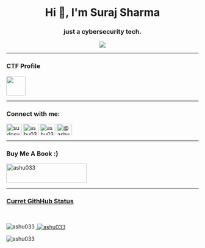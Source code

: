 <h1 align="center">Hi 👋, I'm Suraj Sharma</h1>
<h3 align="center">just a cybersecurity tech.</h3>
<p align="center">
<img text-align="center" src="https://github.com/user-attachments/assets/1ee03973-ef04-46f4-a29c-32201d41c9c5">

<hr>
<h3>CTF Profile</h3>
<p>
<a href="https://tryhackme.com/p/5xh" target="_blank"><img text-align="center" src="https://tryhackme-badges.s3.amazonaws.com/5xh.png" height="50" ></a>
</p>
<hr>
<h3 align="left">Connect with me:</h3>
<p align="left">
<a href="https://twitter.com/sudosuraj" target="_blank"><img align="center" src="https://raw.githubusercontent.com/rahuldkjain/github-profile-readme-generator/master/src/images/icons/Social/twitter.svg" alt="sudosuraj" height="30" width="40" /></a>
<a href="https://linkedin.com/in/sudosuraj" target="_blank"><img align="center" src="https://raw.githubusercontent.com/rahuldkjain/github-profile-readme-generator/master/src/images/icons/Social/linked-in-alt.svg" alt="ashu033" height="30" width="40" /></a>
<a href="https://instagram.com/ashu033" target="_blank"><img align="center" src="https://raw.githubusercontent.com/rahuldkjain/github-profile-readme-generator/master/src/images/icons/Social/instagram.svg" alt="ashu033" height="30" width="40" /></a>
<a href="https://medium.com/@ashu033" target="_blank"><img align="center" src="https://raw.githubusercontent.com/rahuldkjain/github-profile-readme-generator/master/src/images/icons/Social/medium.svg" alt="@ashu033" height="30" width="40" /></a>
</p>

<div>
  <hr>

<h3 align="left">Buy Me A Book :)</h3>
<p><a href="https://www.buymeacoffee.com/sudosuraj" target="_blank"> <img  src="https://cdn.buymeacoffee.com/buttons/v2/default-yellow.png" height="50" width="210" alt="ashu033" />
</p>
</div>
<hr>
<div>
<p><h3 text-align="left">Curret GithHub Status</h3></p>
</div> <br>
<div>
<p><img align="left" src="https://github-readme-stats.vercel.app/api/top-langs?username=ashu033&show_icons=true&theme=dark&locale=en&layout=compact" alt="ashu033" /></p>
</div>
<div>
<p>&nbsp;<img align="center" src="https://github-readme-stats.vercel.app/api?username=ashu033&show_icons=true&theme=dark&locale=en" alt="ashu033" /></p>
</div>
<div>
<p><img align="left" src="https://github-readme-streak-stats.herokuapp.com/?user=ashu033&theme=dark" alt="ashu033" /></p>
</div>
